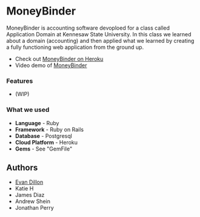 # MoneyBinder

MoneyBinder is accounting software devoploed for a class called Application Domain at Kennesaw State University. In this class we learned about a domain (accounting) and then applied what we learned by creating a fully functioning web application from the ground up.
* Check out [MoneyBinder on Heroku](https://moneybinder.herokuapp.com/)
* Video demo of [MoneyBinder]()

### Features

* (WIP)


### What we used
* **Language** - Ruby
* **Framework** - Ruby on Rails
* **Database** - Postgresql
* **Cloud Platform** - Heroku
* **Gems** - See "GemFile"

## Authors
* [Evan Dillon](www.linkedin.com/in/evanjdillon)
* Katie H
* James Diaz
* Andrew Shein
* Jonathan Perry
